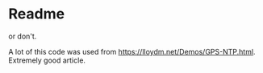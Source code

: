 # Readme

or don't.

A lot of this code was used from <https://lloydm.net/Demos/GPS-NTP.html>. Extremely good article.
